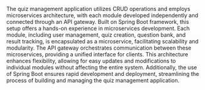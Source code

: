 
The quiz management application utilizes CRUD operations and employs microservices architecture, with each module developed independently and connected through an API gateway. Built on Spring Boot framework, this setup offers a hands-on experience in microservices development. Each module, including user management, quiz creation, question bank, and result tracking, is encapsulated as a microservice, facilitating scalability and modularity. The API gateway orchestrates communication between these microservices, providing a unified interface for clients. This architecture enhances flexibility, allowing for easy updates and modifications to individual modules without affecting the entire system. Additionally, the use of Spring Boot ensures rapid development and deployment, streamlining the process of building and managing the quiz management application.
